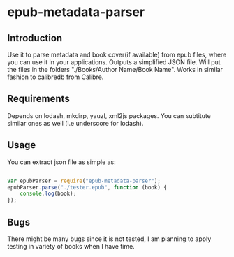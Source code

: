 # epub-metadata-parser

## Introduction 
Use it to parse metadata and book cover(if available) from epub files, where you can use it in your applications.
Outputs a simplified JSON file. Will put the files in the folders "./Books/Author Name/Book Name".
Works in similar fashion to calibredb from Calibre.

## Requirements

Depends on lodash, mkdirp, yauzl, xml2js packages. You can subtitute similar ones as well (i.e underscore for lodash).

## Usage

You can extract json file as simple as: 

```javascript

var epubParser = require("epub-metadata-parser");
epubParser.parse("./tester.epub", function (book) {
    console.log(book);
});

```
## Bugs

There might be many bugs since it is not tested, 
I am planning to apply testing in variety of books when I have time.

